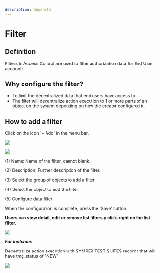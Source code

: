 ```yaml
---
description: Duyenntm
---
```


# Filter

## **Definition**

Filters in Access Control are used to filter authorization data for End User accounts

## Why configure the filter?

* To limit the decentralized data that end users have access to.
* The filter will decentralize action execution to 1 or more parts of an object on the system depending on how the creator configured it.

## How to add a filter

Click on the icon '+ Add' in the menu bar.

![](<../.gitbook/assets/Screen Shot 2022-02-21 at 15.00.51.png>)

![](<../.gitbook/assets/Screen Shot 2022-02-21 at 14.53.24.png>)

(1) Name: Name of the filter, cannot blank.

(2) Description: Further description of the filter.

(3) Select the group of objects to add a filter

(4) Select the object to add the filter

(5) Configure data filter

When the configuration is complete, press the 'Save' button.

**Users can view detail, edit or remove list filters y click-right on the list filter.**

![](<../.gitbook/assets/Screen Shot 2022-02-21 at 15.11.25.png>)

_**For instance:**_

Decentralize action execution with SYMPER TEST SUITES records that will have tmg\_status of "NEW"

![](<../.gitbook/assets/Screen Shot 2022-03-11 at 14.06.37.png>)
